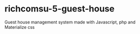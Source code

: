 # richcomsu-5-guest-house
Guest house management system made with Javascript, php and Materialize css

